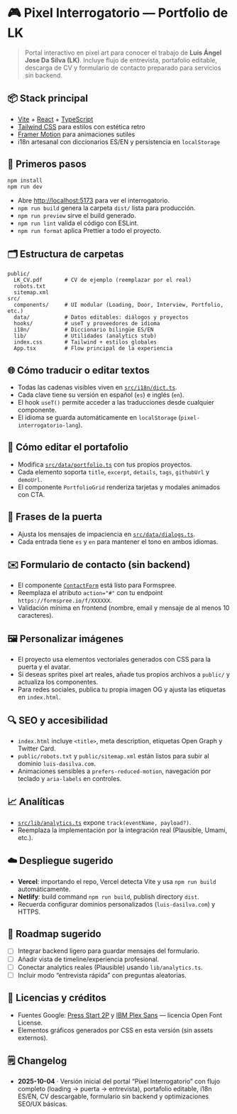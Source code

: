 # 🎮 Pixel Interrogatorio — Portfolio de LK

> Portal interactivo en pixel art para conocer el trabajo de **Luis Ángel Jose Da Silva (LK)**. Incluye flujo de entrevista, portafolio editable, descarga de CV y formulario de contacto preparado para servicios sin backend.

## 📦 Stack principal
- [Vite](https://vitejs.dev/) + [React](https://react.dev/) + [TypeScript](https://www.typescriptlang.org/)
- [Tailwind CSS](https://tailwindcss.com/) para estilos con estética retro
- [Framer Motion](https://www.framer.com/motion/) para animaciones sutiles
- i18n artesanal con diccionarios ES/EN y persistencia en `localStorage`

## 🚀 Primeros pasos
```bash
npm install
npm run dev
```
- Abre [http://localhost:5173](http://localhost:5173) para ver el interrogatorio.
- `npm run build` genera la carpeta `dist/` lista para producción.
- `npm run preview` sirve el build generado.
- `npm run lint` valida el código con ESLint.
- `npm run format` aplica Prettier a todo el proyecto.

## 🗂️ Estructura de carpetas
```
public/
  LK_CV.pdf       # CV de ejemplo (reemplazar por el real)
  robots.txt
  sitemap.xml
src/
  components/     # UI modular (Loading, Door, Interview, Portfolio, etc.)
  data/           # Datos editables: diálogos y proyectos
  hooks/          # useT y proveedores de idioma
  i18n/           # Diccionario bilingüe ES/EN
  lib/            # Utilidades (analytics stub)
  index.css       # Tailwind + estilos globales
  App.tsx         # Flow principal de la experiencia
```

## 🌐 Cómo traducir o editar textos
- Todas las cadenas visibles viven en [`src/i18n/dict.ts`](src/i18n/dict.ts).
- Cada clave tiene su versión en español (`es`) e inglés (`en`).
- El hook `useT()` permite acceder a las traducciones desde cualquier componente.
- El idioma se guarda automáticamente en `localStorage` (`pixel-interrogatorio-lang`).

## 💼 Cómo editar el portafolio
- Modifica [`src/data/portfolio.ts`](src/data/portfolio.ts) con tus propios proyectos.
- Cada elemento soporta `title`, `excerpt`, `details`, `tags`, `githubUrl` y `demoUrl`.
- El componente `PortfolioGrid` renderiza tarjetas y modales animados con CTA.

## 💬 Frases de la puerta
- Ajusta los mensajes de impaciencia en [`src/data/dialogs.ts`](src/data/dialogs.ts).
- Cada entrada tiene `es` y `en` para mantener el tono en ambos idiomas.

## ✉️ Formulario de contacto (sin backend)
- El componente [`ContactForm`](src/components/ContactForm.tsx) está listo para Formspree.
- Reemplaza el atributo `action="#"` con tu endpoint `https://formspree.io/f/XXXXXX`.
- Validación mínima en frontend (nombre, email y mensaje de al menos 10 caracteres).

## 🖼️ Personalizar imágenes
- El proyecto usa elementos vectoriales generados con CSS para la puerta y el avatar.
- Si deseas sprites pixel art reales, añade tus propios archivos a `public/` y actualiza los componentes.
- Para redes sociales, publica tu propia imagen OG y ajusta las etiquetas en `index.html`.

## 🔍 SEO y accesibilidad
- `index.html` incluye `<title>`, meta description, etiquetas Open Graph y Twitter Card.
- `public/robots.txt` y `public/sitemap.xml` están listos para subir al dominio `luis-dasilva.com`.
- Animaciones sensibles a `prefers-reduced-motion`, navegación por teclado y `aria-labels` en controles.

## 📈 Analíticas
- [`src/lib/analytics.ts`](src/lib/analytics.ts) expone `track(eventName, payload?)`.
- Reemplaza la implementación por la integración real (Plausible, Umami, etc.).

## ☁️ Despliegue sugerido
- **Vercel**: importando el repo, Vercel detecta Vite y usa `npm run build` automáticamente.
- **Netlify**: build command `npm run build`, publish directory `dist`.
- Recuerda configurar dominios personalizados (`luis-dasilva.com`) y HTTPS.

## 🧭 Roadmap sugerido
- [ ] Integrar backend ligero para guardar mensajes del formulario.
- [ ] Añadir vista de timeline/experiencia profesional.
- [ ] Conectar analytics reales (Plausible) usando `lib/analytics.ts`.
- [ ] Incluir modo “entrevista rápida” con preguntas aleatorias.

## 📜 Licencias y créditos
- Fuentes Google: [Press Start 2P](https://fonts.google.com/specimen/Press+Start+2P) y [IBM Plex Sans](https://fonts.google.com/specimen/IBM+Plex+Sans) — licencia Open Font License.
- Elementos gráficos generados por CSS en esta versión (sin assets externos).

## 🗒️ Changelog
- **2025-10-04** · Versión inicial del portal “Pixel Interrogatorio” con flujo completo (loading → puerta → entrevista), portafolio editable, i18n ES/EN, CV descargable, formulario sin backend y optimizaciones SEO/UX básicas.
